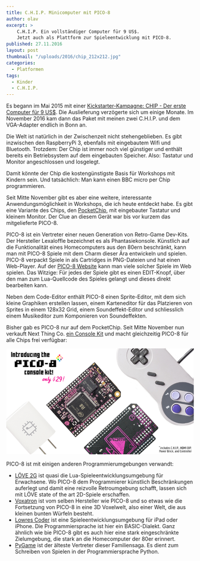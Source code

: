 ```yaml
---
title: C.H.I.P. Minicomputer mit PICO-8
author: olav
excerpt: >
    C.H.I.P. Ein vollständiger Computer für 9 US$.
    Jetzt auch als Plattform zur Spieleentwicklung mit PICO-8.
published: 27.11.2016
layout: post
thumbnail: "/uploads/2016/chip_212x212.jpg"
categories:
  - Platformen
tags:
  - Kinder
  - C.H.I.P.
---
```

Es begann im Mai 2015 mit einer [Kickstarter-Kampagne: CHIP - Der erste Computer für 9 US$](https://www.kickstarter.com/projects/1598272670/chip-the-worlds-first-9-computer?lang=de). Die Auslieferung verzögerte sich um einige Monate. Im November 2016 kam dann das Paket mit meinen zwei C.H.I.P. und dem VGA-Adapter endlich in Bonn an.

Die Welt ist natürlich in der Zwischenzeit nicht stehengeblieben. Es gibt inzwischen den RaspberryPi 3, ebenfalls mit eingebautem Wifi und Bluetooth. Trotzdem: Der Chip ist immer noch viel günstiger und enthält bereits ein Betriebsystem auf dem eingebauten Speicher. Also: Tastatur und Monitor angeschlossen und losgelegt.

Damit könnte der Chip die kostengünstigste Basis für Workshops mit Kindern sein. Und tatsächlich: Man kann einen BBC micro per Chip programmieren.

Seit Mitte November gibt es aber eine weitere, interessante Anwendungsmöglichkeit in Workshops, die ich heute entdeckt habe. Es gibt eine Variante des Chips, den [PocketChip](https://getchip.com/pages/pocketchip), mit eingebauter Tastatur und kleinem Monitor. Der Clue an diesem Gerät war bis vor kurzem das mitgelieferte PICO-8.

PICO-8 ist ein Vertreter einer neuen Generation von Retro-Game Dev-Kits. Der Hersteller Lexaloffle bezeichnet es als Phantasiekonsole. Künstlich auf die Funktionalität eines Homecomputers aus den 80ern beschränkt, kann man mit PICO-8 Spiele mit dem Charm dieser Ära entwickeln und spielen. PICO-8 verpackt Spiele in als Cartridges in PNG-Dateien und hat einen Web-Player. Auf der [PICO-8 Website](http://www.lexaloffle.com/pico-8.php) kann man viele solcher Spiele im Web spielen. Das Witzige: Für jedes der Spiele gibt es einen EDIT-Knopf, über den man zum Lua-Quellcode des Spieles gelangt und dieses direkt bearbeiten kann.

Neben dem Code-Editor enthält PICO-8 einen Sprite-Editor, mit dem sich kleine Graphiken erstellen lassen, einem Karteneditor für das Platzieren von Sprites in einem 128x32 Grid, einem Soundeffekt-Editor und schliesslich einem Musikeditor zum Komponieren von Soundeffekten.

Bisher gab es PICO-8 nur auf dem PocketChip. Seit Mitte November nun verkauft Next Thing Co. [ein Console Kit](http://blog.nextthing.co/pico-8-now-free-for-all-c-h-i-p-s/) und macht gleichzeitig PICO-8 für alle Chips frei verfügbar:

<div><img src="/uploads/2016/console-kit-carousel2.png"></div>

PICO-8 ist mit einigen anderen Programmierumgebungen verwandt:

* [LÖVE 2G](https://love2d.org/) ist quasi die Lua-Spieleentwicklungsumgebung für Erwachsene. Wo PICO-8 dem Programmierer künstlich Beschränkungen auferlegt und damit eine reizvolle Retroumgebung schafft, lassen sich mit LÖVE state of the art 2D-Spiele erschaffen.
* [Voxatron](http://www.lexaloffle.com/voxatron.php) ist vom selben Hersteller wie PICO-8 und so etwas wie die Fortsetzung von PICO-8 in eine 3D Voxelwelt, also einer Welt, die aus kleinen bunten Würfeln besteht.
* [Lowres Coder](http://lowres.inutilis.com/) ist eine Spieleentwicklungsumgebung für iPad oder iPhone. Die Programmiersprache ist hier ein BASIC-Dialekt. Ganz ähnlich wie bie PICO-8 gibt es auch hier eine stark eingeschränkte Zielumgebung, die stark an die Homecomputer der 80er erinnert.
* [PyGame](http://pygame.org/hifi.html) ist der älteste Vertreter dieser Familiensaga. Es dient zum Schreiben von Spielen in der Programmiersprache Python.
